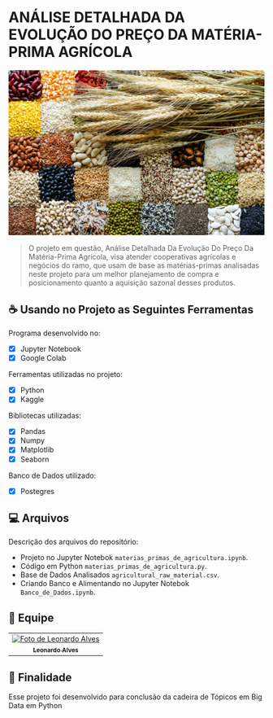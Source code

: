 # ANÁLISE DETALHADA DA EVOLUÇÃO DO PREÇO DA MATÉRIA-PRIMA AGRÍCOLA

<img src="imagem.png" alt="Exemplo imagem">

> O projeto em questão, Análise Detalhada Da Evolução Do Preço Da Matéria-Prima Agrícola, visa atender cooperativas agrícolas e negócios do ramo, que usam de base as matérias-primas analisadas neste projeto para um melhor planejamento de compra e posicionamento quanto a aquisição sazonal desses produtos.

## ☕ Usando no Projeto as Seguintes Ferramentas

Programa desenvolvido no:

- [x] Jupyter Notebook
- [x] Google Colab

Ferramentas utilizadas no projeto:

- [x] Python
- [x] Kaggle

Bibliotecas utilizadas:

- [x] Pandas
- [x] Numpy
- [x] Matplotlib
- [x] Seaborn

Banco de Dados utilizado:

- [x] Postegres

## 💻 Arquivos

Descrição dos arquivos do repositório:

- Projeto no Jupyter Notebok `materias_primas_de_agricultura.ipynb`.
- Código em Python `materias_primas_de_agricultura.py`. 
- Base de Dados Analisados `agricultural_raw_material.csv`.
- Criando Banco e Alimentando no Jupyter Notebok `Banco_de_Dados.ipynb`.

## 🤝 Equipe

<table>
  <tr>
    <td align="center">
      <a href="#" title="foto de Leonardo Alves">
        <img src="https://avatars.githubusercontent.com/u/106628674?v=4" width="100px;" alt="Foto de Leonardo Alves"/><br>
        <sub>
          <b>Leonardo Alves</b>
        </sub>
      </a>
    </td>
  </tr>
</table>

## 📝 Finalidade

Esse projeto foi desenvolvido para conclusão da cadeira de Tópicos em Big Data em Python

